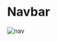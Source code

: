 # Navbar

![nav](https://user-images.githubusercontent.com/45174825/185132606-83592e04-2902-4461-b418-b6803ebbbf62.png)

